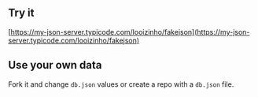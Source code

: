 ## Try it

[https://my-json-server.typicode.com/looizinho/fakejson](https://my-json-server.typicode.com/looizinho/fakejson)

## Use your own data

Fork it and change `db.json` values or create a repo with a `db.json` file.
